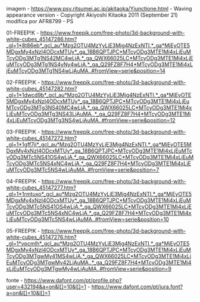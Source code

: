 imagem - https://www.psy.ritsumei.ac.jp/akitaoka/Yjunctione.html - Waving appearance version - Copyright Akiyoshi Kitaoka 2011 (September 21)
modifica por AFR8799 - PS

01-FREEP!K - https://www.freepik.com/free-photo/3d-background-with-white-cubes_45147286.htm?_gl=1*8t86eb*_gcl_au*Mzg2OTU4MzYyLjE3Mjg4NzExNTI.*_ga*MjEyOTE5MDgxMy4xNzI4ODcxMTUy*_ga_18B6QPTJPC*MTcyODg3MTE1Mi4xLjEuMTcyODg3MTg1NS42MC4wLjA.*_ga_QWX66025LC*MTcyODg3MTE1Mi4xLjEuMTcyODg3MTg1NS4yNy4wLjA.*_ga_Q29FZ8F7H4*MTcyODg3MTE1Mi4xLjEuMTcyODg3MTg1NS4wLjAuMA..#fromView=serie&position=14

02-FREEP!K - https://www.freepik.com/free-photo/3d-background-with-white-cubes_45147282.htm?_gl=1*1dwcd9b*_gcl_au*Mzg2OTU4MzYyLjE3Mjg4NzExNTI.*_ga*MjEyOTE5MDgxMy4xNzI4ODcxMTUy*_ga_18B6QPTJPC*MTcyODg3MTE1Mi4xLjEuMTcyODg3MTg3NS40MC4wLjA.*_ga_QWX66025LC*MTcyODg3MTE1Mi4xLjEuMTcyODg3MTg3NS43LjAuMA..*_ga_Q29FZ8F7H4*MTcyODg3MTE1Mi4xLjEuMTcyODg3MTg3NS4wLjAuMA..#fromView=serie&position=12

03-FREEP!K - https://www.freepik.com/free-photo/3d-background-with-white-cubes_45147272.htm?_gl=1*1gff7ji*_gcl_au*Mzg2OTU4MzYyLjE3Mjg4NzExNTI.*_ga*MjEyOTE5MDgxMy4xNzI4ODcxMTUy*_ga_18B6QPTJPC*MTcyODg3MTE1Mi4xLjEuMTcyODg3MTc5NS41OS4wLjA.*_ga_QWX66025LC*MTcyODg3MTE1Mi4xLjEuMTcyODg3MTc5NS4xNC4wLjA.*_ga_Q29FZ8F7H4*MTcyODg3MTE1Mi4xLjEuMTcyODg3MTc5NS4wLjAuMA..#fromView=serie&position=7

04-FREEP!K - https://www.freepik.com/free-photo/3d-background-with-white-cubes_45147277.htm?_gl=1*1rmtuxo*_gcl_au*Mzg2OTU4MzYyLjE3Mjg4NzExNTI.*_ga*MjEyOTE5MDgxMy4xNzI4ODcxMTUy*_ga_18B6QPTJPC*MTcyODg3MTE1Mi4xLjEuMTcyODg3MTc5NS41OS4wLjA.*_ga_QWX66025LC*MTcyODg3MTE1Mi4xLjEuMTcyODg3MTc5NS4xNC4wLjA.*_ga_Q29FZ8F7H4*MTcyODg3MTE1Mi4xLjEuMTcyODg3MTc5NS4wLjAuMA..#fromView=serie&position=10

05-FREEP!K - https://www.freepik.com/free-photo/3d-background-with-white-cubes_45147276.htm?_gl=1*vpcmlh*_gcl_au*Mzg2OTU4MzYyLjE3Mjg4NzExNTI.*_ga*MjEyOTE5MDgxMy4xNzI4ODcxMTUy*_ga_18B6QPTJPC*MTcyODg3MTE1Mi4xLjEuMTcyODg3MTgwMy41MS4wLjA.*_ga_QWX66025LC*MTcyODg3MTE1Mi4xLjEuMTcyODg3MTgwMy42LjAuMA..*_ga_Q29FZ8F7H4*MTcyODg3MTE1Mi4xLjEuMTcyODg3MTgwMy4wLjAuMA..#fromView=serie&position=9

fonte - https://www.dafont.com/pt/profile.php?user=432194&a=on&l[]=10&l[]=1 - https://www.dafont.com/pt/jura.font?a=on&l[]=10&l[]=1